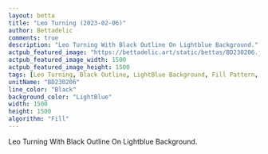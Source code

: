 ```yaml
---
layout: betta
title: "Leo Turning (2023-02-06)"
author: Bettadelic
comments: true
description: "Leo Turning With Black Outline On Lightblue Background."
actpub_featured_image: "https://bettadelic.art/static/bettas/BD230206.jpg"
actpub_featured_image_width: 1500
actpub_featured_image_height: 1500
tags: [Leo Turning, Black Outline, LightBlue Background, Fill Pattern, February 2023]
unitName: "BD230206"
line_color: "Black"
background_color: "LightBlue"
width: 1500
height: 1500
algorithm: "Fill"
---
```


Leo Turning With Black Outline On Lightblue Background.
